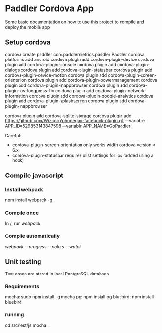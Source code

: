 # Paddler Cordova App
Some basic documentation on how to use this project to compile and deploy the mobile app


## Setup cordova
cordova create paddler com.paddlermetrics.paddler Paddler
cordova platforms add android
cordova plugin add cordova-plugin-device
cordova plugin add cordova-plugin-console
cordova plugin add cordova-plugin-dialogs
cordova plugin add cordova-plugin-statusbar
cordova plugin add cordova-plugin-device-motion
cordova plugin add cordova-plugin-screen-orientation
cordova plugin add cordova-plugin-powermanagement
cordova plugin add cordova-plugin-inappbrowser
cordova plugin add cordova-plugin-ios-longpress-fix
cordova plugin add cordova-plugin-network-information
cordova plugin add cordova-plugin-google-analytics
cordova plugin add cordova-plugin-splashscreen
cordova plugin add cordova-plugin-inappbrowser

cordova plugin add cordova-sqlite-storage
cordova plugin add https://github.com/Wizcorp/phonegap-facebook-plugin.git --variable APP_ID=529853143847598 --variable APP_NAME=GoPaddler


Careful:
- cordova-plugin-screen-orientation only works width cordova version < 6.x
- cordova-plugin-statusbar requires plist settings for ios (added using a hook)

## Compile javascript
### Install webpack
npm install webpack -g

### Compile once
In <app>/, run *webpack*


### Compile automatically
*webpack --progress --colors --watch*

## Unit testing
Test cases are stored in local PostgreSQL databaes

### Requirements
mocha: sudo npm install -g mocha
pg: npm install pg
bluebird: npm install bluebird

### running
cd src/test/js
mocha .
